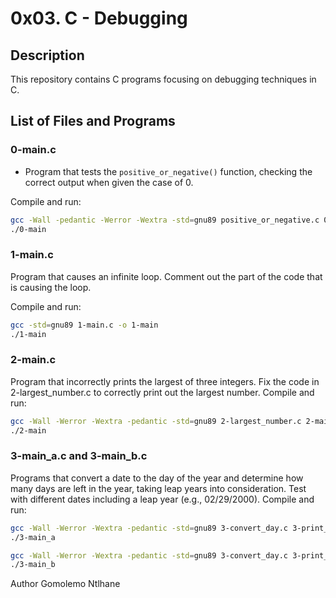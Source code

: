 # 0x03. C - Debugging

## Description

This repository contains C programs focusing on debugging techniques in C.

## List of Files and Programs

### 0-main.c
- Program that tests the `positive_or_negative()` function, checking the correct output when given the case of 0.

Compile and run:
```bash
gcc -Wall -pedantic -Werror -Wextra -std=gnu89 positive_or_negative.c 0-main.c -o 0-main
./0-main
```
### 1-main.c
Program that causes an infinite loop. Comment out the part of the code that is causing the loop.

Compile and run:
```bash
gcc -std=gnu89 1-main.c -o 1-main
./1-main
```
### 2-main.c
Program that incorrectly prints the largest of three integers. Fix the code in 2-largest_number.c to correctly print out the largest number.
Compile and run:
```bash
gcc -Wall -Werror -Wextra -pedantic -std=gnu89 2-largest_number.c 2-main.c -o 2-main
./2-main
```

### 3-main_a.c and 3-main_b.c
Programs that convert a date to the day of the year and determine how many days are left in the year, taking leap years into consideration. Test with different dates including a leap year (e.g., 02/29/2000).
Compile and run:
```bash
gcc -Wall -Werror -Wextra -pedantic -std=gnu89 3-convert_day.c 3-print_remaining_days.c 3-main_a.c -o 3-main_a
./3-main_a
```
```bash
gcc -Wall -Werror -Wextra -pedantic -std=gnu89 3-convert_day.c 3-print_remaining_days.c 3-main_b.c -o 3-main_b
./3-main_b
```
Author
Gomolemo Ntlhane
